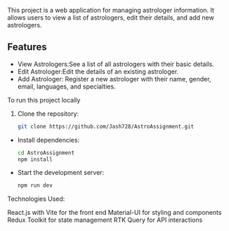 This project is a web application for managing astrologer information. It allows users to view a list of astrologers, edit their details, and add new astrologers. 

## Features

- View Astrologers:See a list of all astrologers with their basic details.
- Edit Astrologer:Edit the details of an existing astrologer.
- Add Astrologer: Register a new astrologer with their name, gender, email, languages, and specialties.
  
To run this project locally

1. Clone the repository:

   ```bash
   git clone https://github.com/Jash728/AstroAssignment.git

- Install dependencies:

  ```bash
  cd AstroAssignment
  npm install


- Start the development server:

  ```bash
  npm run dev


Technologies Used:

React.js with Vite for the front end
Material-UI for styling and components
Redux Toolkit for state management
RTK Query for API interactions
